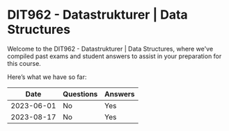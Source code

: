 # DIT962 - Datastrukturer | Data Structures
Welcome to the DIT962 - Datastrukturer | Data Structures, where we've compiled past exams and student answers to assist in your preparation for this course.

Here’s what we have so far:

|    Date    | Questions | Answers |
|------------|-----------|---------|
| 2023-06-01 | No        | Yes     |
| 2023-08-17 | No        | Yes     |

